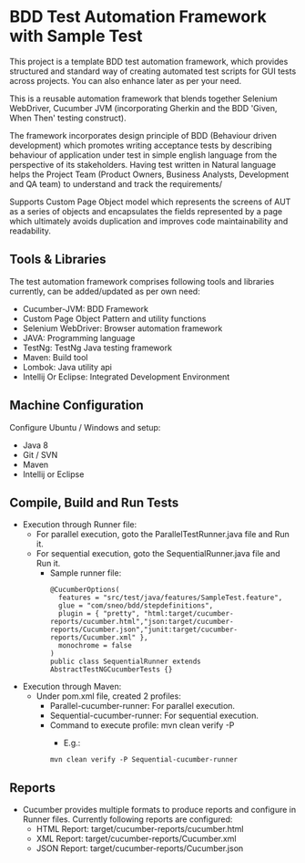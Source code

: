 # BDD Test Automation Framework with Sample Test
This project is a template BDD test automation framework, which provides structured and standard way of creating automated test scripts for GUI tests across projects. You can also enhance later as per your need.

This is a reusable automation framework that blends together Selenium WebDriver, Cucumber JVM (incorporating Gherkin and the BDD 'Given, When Then' testing construct).

The framework incorporates design principle of BDD (Behaviour driven development) which promotes writing acceptance tests by describing behaviour of application under test in simple english language from the perspective of its stakeholders. Having test written in Natural language helps the Project Team (Product Owners, Business Analysts, Development and QA team) to understand and track the requirements/

Supports Custom Page Object model which represents the screens of AUT as a series of objects and encapsulates the fields represented by a page which ultimately avoids duplication and improves code maintainability and readability.

## Tools & Libraries
The test automation framework comprises following tools and libraries currently, can be added/updated as per own need:
* Cucumber-JVM: BDD Framework
* Custom Page Object Pattern and utility functions
* Selenium WebDriver: Browser automation framework
* JAVA: Programming language
* TestNg: TestNg Java testing framework
* Maven: Build tool
* Lombok: Java utility api
* Intellij Or Eclipse: Integrated Development Environment

## Machine Configuration
Configure Ubuntu / Windows and setup:
* Java 8
* Git / SVN
* Maven
* Intellij or Eclipse

## Compile, Build and Run Tests
* Execution through Runner file:
  * For parallel execution, goto the ParallelTestRunner.java file and Run it.
  * For sequential execution, goto the SequentialRunner.java file and Run it.
    * Sample runner file:
      ```
      @CucumberOptions(
        features = "src/test/java/features/SampleTest.feature",
        glue = "com/sneo/bdd/stepdefinitions",
        plugin = { "pretty", "html:target/cucumber-reports/cucumber.html","json:target/cucumber-reports/Cucumber.json","junit:target/cucumber-reports/Cucumber.xml" },
        monochrome = false
      )
      public class SequentialRunner extends AbstractTestNGCucumberTests {}
      ```
* Execution through Maven:
  * Under pom.xml file, created 2 profiles: 
    * Parallel-cucumber-runner: For parallel execution. 
    * Sequential-cucumber-runner: For sequential execution.
    * Command to execute profile: mvn clean verify -P <Your Profile Name>
      * E.g.: 
      ```  
      mvn clean verify -P Sequential-cucumber-runner
      ```
## Reports
* Cucumber provides multiple formats to produce reports and configure in Runner files. Currently following reports are configured:
  * HTML Report: target/cucumber-reports/cucumber.html
  * XML Report: target/cucumber-reports/Cucumber.xml
  * JSON Report: target/cucumber-reports/Cucumber.json

